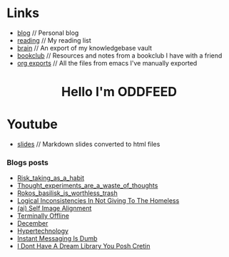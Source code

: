 # Links
- [blog](https://blog.alienate.earth) // Personal blog
- [reading](https://org.alienate.earth/reading.html) // My reading list
- [brain](https://brain.alienate.earth) // An export of my knowledgebase vault
- [bookclub](https://bookclub.alienate.earth) // Resources and notes from a bookclub I have with a friend
- [org exports](https://org.alienate.earth) // All the files from emacs I've manually exported

<h1 align="center">Hello I'm ODDFEED</h1>

# Youtube
- [slides](https://slides.alienate.earth) // Markdown slides converted to html files 

### Blogs posts
<!-- BLOG-POST-LIST:START -->
- [Risk_taking_as_a_habit](https://blog.alienate.earth/risk_taking_as_a_habit/)
- [Thought_experiments_are_a_waste_of_thoughts](https://blog.alienate.earth/thought_experiments_are_a_waste_of_thoughts/)
- [Rokos_basilisk_is_worthless_trash](https://blog.alienate.earth/rokos_basilisk_is_worthless_trash/)
- [Logical Inconsistencies In Not Giving To The Homeless](https://blog.alienate.earth/Logical-inconsistencies-in-not-giving-to-the-homeless/)
- [&lpar;ai&rpar; Self Image Alignment](https://blog.alienate.earth/(AI)-self-image-alignment/)
- [Terminally Offline](https://blog.alienate.earth/Terminally-offline/)
- [December](https://blog.alienate.earth/December/)
- [Hypertechnology](https://blog.alienate.earth/hypertechnology/)
- [Instant Messaging Is Dumb](https://blog.alienate.earth/Instant-messaging-is-dumb/)
- [I Dont Have A Dream Library You Posh Cretin](https://blog.alienate.earth/I-dont-have-a-dream-library-you-posh-cretin/)
<!-- BLOG-POST-LIST:END -->
